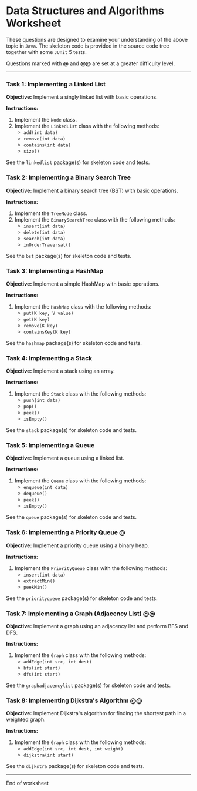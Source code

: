 # Data Structures and Algorithms Worksheet

These questions are designed to examine your understanding of the above topic in `Java`. The skeleton code is provided in the source code tree together with some `JUnit` 5 tests.

Questions marked with **@** and **@@** are set at a greater difficulty level.

---

### Task 1: Implementing a Linked List
**Objective:** Implement a singly linked list with basic operations.

**Instructions:**
1. Implement the `Node` class.
2. Implement the `LinkedList` class with the following methods:
   - `add(int data)`
   - `remove(int data)`
   - `contains(int data)`
   - `size()`

See the `linkedlist` package(s) for skeleton code and tests.

### Task 2: Implementing a Binary Search Tree
**Objective:** Implement a binary search tree (BST) with basic operations.

**Instructions:**
1. Implement the `TreeNode` class.
2. Implement the `BinarySearchTree` class with the following methods:
   - `insert(int data)`
   - `delete(int data)`
   - `search(int data)`
   - `inOrderTraversal()`


See the `bst` package(s) for skeleton code and tests.

### Task 3: Implementing a HashMap
**Objective:** Implement a simple HashMap with basic operations.

**Instructions:**
1. Implement the `HashMap` class with the following methods:
   - `put(K key, V value)`
   - `get(K key)`
   - `remove(K key)`
   - `containsKey(K key)`

See the `hashmap` package(s) for skeleton code and tests.

### Task 4: Implementing a Stack
**Objective:** Implement a stack using an array.

**Instructions:**
1. Implement the `Stack` class with the following methods:
   - `push(int data)`
   - `pop()`
   - `peek()`
   - `isEmpty()`


See the `stack` package(s) for skeleton code and tests.

### Task 5: Implementing a Queue
**Objective:** Implement a queue using a linked list.

**Instructions:**
1. Implement the `Queue` class with the following methods:
   - `enqueue(int data)`
   - `dequeue()`
   - `peek()`
   - `isEmpty()`

See the `queue` package(s) for skeleton code and tests.

### Task 6: Implementing a Priority Queue **@**
**Objective:** Implement a priority queue using a binary heap.

**Instructions:**
1. Implement the `PriorityQueue` class with the following methods:
   - `insert(int data)`
   - `extractMin()`
   - `peekMin()`

See the `priorityqueue` package(s) for skeleton code and tests.

### Task 7: Implementing a Graph (Adjacency List) **@@**
**Objective:** Implement a graph using an adjacency list and perform BFS and DFS.

**Instructions:**
1. Implement the `Graph` class with the following methods:
   - `addEdge(int src, int dest)`
   - `bfs(int start)`
   - `dfs(int start)`

See the `graphadjacencylist` package(s) for skeleton code and tests.

### Task 8: Implementing Dijkstra's Algorithm **@@**
**Objective:** Implement Dijkstra's algorithm for finding the shortest path in a weighted graph.

**Instructions:**
1. Implement the `Graph` class with the following methods:
   - `addEdge(int src, int dest, int weight)`
   - `dijkstra(int start)`

See the `dijkstra` package(s) for skeleton code and tests.

---
End of worksheet

